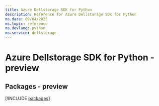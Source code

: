 ```yaml
---
title: Azure Dellstorage SDK for Python
description: Reference for Azure Dellstorage SDK for Python
ms.date: 09/04/2025
ms.topic: reference
ms.devlang: python
ms.service: dellstorage
---
```

# Azure Dellstorage SDK for Python - preview
## Packages - preview
[!INCLUDE [packages](dellstorage-index.md)]